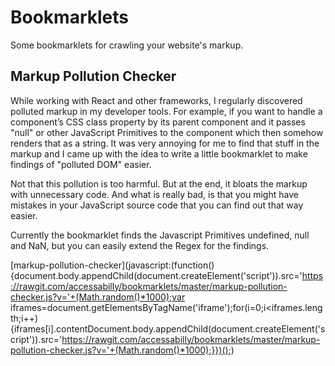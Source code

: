 # Bookmarklets
Some bookmarklets for crawling your website's markup.

## Markup Pollution Checker

While working with React and other frameworks, I regularly discovered polluted markup in my developer tools. For example, if you want to handle a component’s CSS class property by its parent component and it passes "null" or other JavaScript Primitives to the component which then somehow renders that as a string. It was very annoying for me to find that stuff in the markup and I came up with the idea to write a little bookmarklet to make findings of "polluted DOM" easier. 

Not that this pollution is too harmful. But at the end, it bloats the markup with unnecessary code. And what is really bad, is that you might have mistakes in your JavaScript source code that you can find out that way easier.

Currently the bookmarklet finds the Javascript Primitives undefined, null and NaN, but you can easily extend the Regex for the findings.

[markup-pollution-checker](javascript:(function(){document.body.appendChild(document.createElement('script')).src='https://rawgit.com/accessabilly/bookmarklets/master/markup-pollution-checker.js?v='+(Math.random()*1000);var iframes=document.getElementsByTagName('iframe');for(i=0;i<iframes.length;i++) {iframes[i].contentDocument.body.appendChild(document.createElement('script')).src='https://rawgit.com/accessabilly/bookmarklets/master/markup-pollution-checker.js?v='+(Math.random()*1000);}})();)
